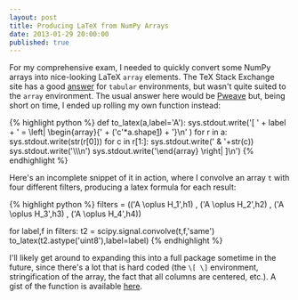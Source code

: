 ```yaml
---
layout: post
title: Producing LaTeX from NumPy Arrays
date: 2013-01-29 20:00:00
published: true
---
```


For my comprehensive exam, I needed to quickly convert some NumPy
arrays into nice-looking LaTeX `array` elements.  The TeX Stack
Exchange site has a good [answer][1] for `tabular` environments, but
wasn't quite suited to the `array` environment.  The usual answer here
would be [Pweave][2] but, being short on time, I ended up rolling my
own function instead:

{% highlight python %}
def to_latex(a,label='A'):
    sys.stdout.write('\[ '
                     + label
                     + ' = \\left| \\begin{array}{'
                     + ('c'*a.shape[1])
                     + '}\n' )
    for r in a:
        sys.stdout.write(str(r[0]))
        for c in r[1:]:
            sys.stdout.write(' & '+str(c))
        sys.stdout.write('\\\\\n')
    sys.stdout.write('\\end{array} \\right| \]\n')
{% endhighlight %}

Here's an incomplete snippet of it in action, where I convolve an
array `t` with four different filters, producing a latex formula for
each result:

{% highlight python %}
filters = (('A \\oplus H_1',h1)
           , ('A \\oplus H_2',h2)
           , ('A \\oplus H_3',h3)
           , ('A \\oplus H_4',h4))

for label,f in filters:
    t2 = scipy.signal.convolve(t,f,'same')
    to_latex(t2.astype('uint8'),label=label)
{% endhighlight %}

I'll likely get around to expanding this into a full package sometime
in the future, since there's a lot that is hard coded (the `\[ \]`
environment, stringification of the array, the fact that all columns
are centered, etc.).  A gist of the function is available [here][3].

[1]: https://tex.stackexchange.com/questions/54990/convert-numpy-array-into-tabular
[2]: https://mpastell.com/pweave/
[3]: https://gist.github.com/4665827
